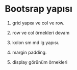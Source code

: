 # Bootsrap yapısı

1. grid yapısı ve col ve row.

2. row ve col örnekleri devam

3. kolon sm md lg yapısı.

4. margin padding. 

5. display görünüm örnekleri 